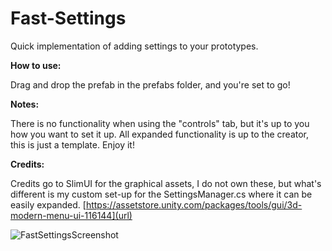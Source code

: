 # Fast-Settings

Quick implementation of adding settings to your prototypes.

**How to use:**

Drag and drop the prefab in the prefabs folder, and you're set to go!

**Notes:**

There is no functionality when using the "controls" tab, but it's up to you how you want to set it up. All expanded functionality is up to the creator, this is just a template. Enjoy it!


**Credits:**

Credits go to SlimUI for the graphical assets, I do not own these, but what's different is my custom set-up for the SettingsManager.cs where it can be easily expanded. 
[https://assetstore.unity.com/packages/tools/gui/3d-modern-menu-ui-116144](url)

![FastSettingsScreenshot](https://github.com/Woyboy1/Fast-Settings/assets/113298066/3712f0c2-dbfc-4edc-99a6-4590c3c140d7)


